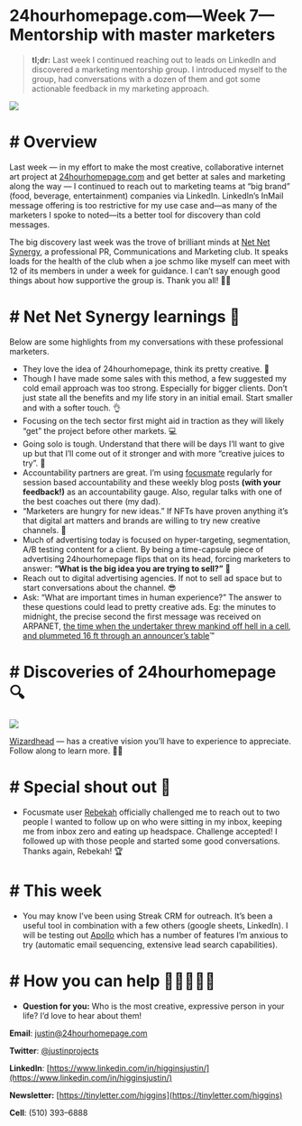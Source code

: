 # 24hourhomepage.com—Week 7—Mentorship with master marketers

> **tl;dr:** Last week I continued reaching out to leads on LinkedIn and discovered a marketing mentorship group. I introduced myself to the group, had conversations with a dozen of them and got some actionable feedback in my marketing approach.

![](https://miro.medium.com/max/1400/1*_RJF12pHVMXs3jraxGtOpA.png)

# # Overview

Last week — in my effort to make the most creative, collaborative internet art project at [24hourhomepage.com](https://24hourhomepage.com/) and get better at sales and marketing along the way — I continued to reach out to marketing teams at “big brand” (food, beverage, entertainment) companies via LinkedIn. LinkedIn’s InMail message offering is too restrictive for my use case and—as many of the marketers I spoke to noted—its a better tool for discovery than cold messages.

The big discovery last week<span id="rmm"><span id="rmm"><span id="rmm"><span id="rmm"><span id="rmm"><span id="rmm"><span id="rmm"> <span id="rmm"></span> </span></span></span></span></span></span></span>was the trove of brilliant minds at [Net Net Synergy](https://netnetsynergy.com), a professional PR, Communications and Marketing club. It speaks loads for the health of the club when a joe schmo like myself can meet with 12 of its members in under a week for guidance. I can’t say enough good things about how supportive the group is. Thank you all! 🙇‍♂️

# # Net Net Synergy learnings 🧠

Below are some highlights from my conversations with these professional marketers.

*   They love the idea of 24hourhomepage, think its pretty creative. 💌
*   Though I have made some sales with this method, a few suggested my cold email approach was too strong. Especially for bigger clients. Don’t just state all the benefits and my life story in an initial email. Start smaller and with a softer touch. 👌
*   Focusing on the tech sector first might aid in traction as they will likely “get” the project before other markets. 💻
*   Going solo is tough. Understand that there will be days I’ll want to give up but that I’ll come out of it stronger and with more “creative juices to try”. 💪
*   Accountability partners are great. I’m using [focusmate](http://focusmate.com/) regularly for session based accountability and these weekly blog posts **(with your feedback!)** as an accountability gauge. Also, regular talks with one of the best coaches out there (my dad).
*   “Marketers are hungry for new ideas.” If NFTs have proven anything it’s that digital art matters and brands are willing to try new creative channels. 👾
*   Much of advertising today is focused on hyper-targeting, segmentation, A/B testing content for a client. By being a time-capsule piece of advertising 24hourhomepage flips that on its head, forcing marketers to answer: **“What is the big idea you are trying to sell?”** 🧠
*   Reach out to digital advertising agencies. If not to sell ad space but to start conversations about the channel. 😎
*   Ask: “What are important times in human experience?” The answer to these questions could lead to pretty creative ads. Eg: the minutes to midnight, the precise second the first message was received on ARPANET, [the time when the undertaker threw mankind off hеll in a cell, and plummeted 16 ft through an announcer’s table](https://www.reddit.com/user/shittymorph)™️

# # Discoveries of 24hourhomepage 🔍

![](https://miro.medium.com/freeze/max/60/1*UqbBtZ4iRceLas3fHpqsPQ.gif?q=20)

[Wizardhead](https://wizardhead.com/) — has a creative vision you’ll have to experience to appreciate. Follow along to learn more. 🧙‍♂️

# # Special shout out 📣

*   Focusmate user [Rebekah](https://www.focusmate.com/user/rebekah) officially challenged me to reach out to two people I wanted to follow up on who were sitting in my inbox, keeping me from inbox zero and eating up headspace. Challenge accepted! I followed up with those people and started some good conversations. Thanks again, Rebekah! 🏆

# # This week

*   You may know I’ve been using Streak CRM for outreach. It’s been a useful tool in combination with a few others (google sheets, LinkedIn). I will be testing out [Apollo](https://www.apollo.io/) which has a number of features I’m anxious to try (automatic email sequencing, extensive lead search capabilities).

# # How you can help 👏👏👏👏👏

*   **Question for you:** Who is the most creative, expressive person in your life? I’d love to hear about them!

**Email**: [justin@24hourhomepage.com](mailto:justin@24hourhomepage.com)

**Twitter**: [@justinprojects](http://twitter.com/justinprojects)

**LinkedIn**: [https://www.linkedin.com/in/higginsjustin/](https://www.linkedin.com/in/higginsjustin/)

**Newsletter:** [https://tinyletter.com/higgins](https://tinyletter.com/higgins)

**Cell**: (510) 393–6888
